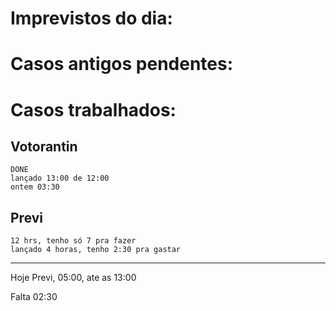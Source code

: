 # Imprevistos do dia:



# Casos antigos pendentes:

# Casos trabalhados:

## Votorantin
	DONE
	lançado 13:00 de 12:00
	ontem 03:30

## Previ
	12 hrs, tenho só 7 pra fazer
	lançado 4 horas, tenho 2:30 pra gastar


----------------------


Hoje Previ, 05:00, ate as 13:00

Falta 02:30